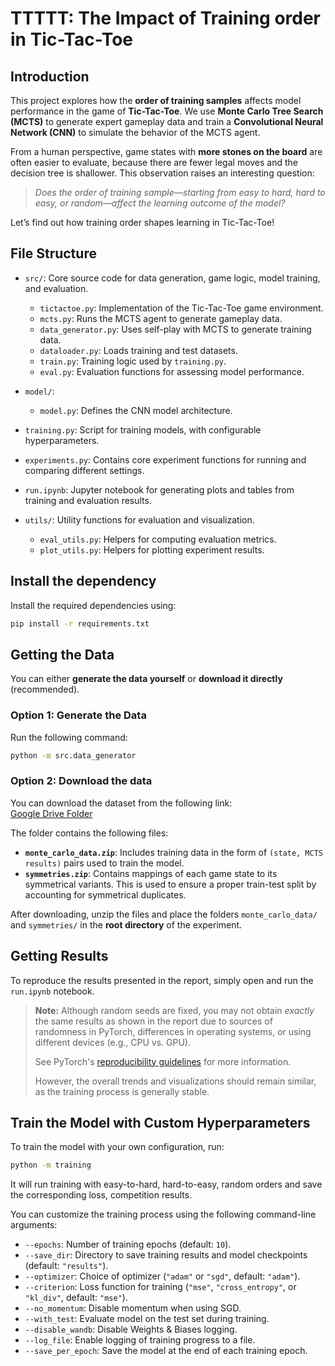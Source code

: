 # TTTTT: The Impact of Training order in Tic-Tac-Toe
## Introduction
This project explores how the **order of training samples** affects model performance in the game of **Tic-Tac-Toe**. We use **Monte Carlo Tree Search (MCTS)** to generate expert gameplay data and train a **Convolutional Neural Network (CNN)** to simulate the behavior of the MCTS agent.

From a human perspective, game states with **more stones on the board** are often easier to evaluate, because there are fewer legal moves and the decision tree is shallower. This observation raises an interesting question:

> *Does the order of training sample—starting from easy to hard, hard to easy, or random—affect the learning outcome of the model?*

Let’s find out how training order shapes learning in Tic-Tac-Toe!

## File Structure

- `src/`: Core source code for data generation, game logic, model training, and evaluation.
  - `tictactoe.py`: Implementation of the Tic-Tac-Toe game environment.
  - `mcts.py`: Runs the MCTS agent to generate gameplay data.
  - `data_generator.py`: Uses self-play with MCTS to generate training data.
  - `dataloader.py`: Loads training and test datasets.
  - `train.py`: Training logic used by `training.py`.
  - `eval.py`: Evaluation functions for assessing model performance.
  
- `model/`:
  - `model.py`: Defines the CNN model architecture.

- `training.py`: Script for training models, with configurable hyperparameters.

- `experiments.py`: Contains core experiment functions for running and comparing different settings.

- `run.ipynb`: Jupyter notebook for generating plots and tables from training and evaluation results.

- `utils/`: Utility functions for evaluation and visualization.
  - `eval_utils.py`: Helpers for computing evaluation metrics.
  - `plot_utils.py`: Helpers for plotting experiment results.


## Install the dependency

Install the required dependencies using:

```bash
pip install -r requirements.txt
```

## Getting the Data

You can either **generate the data yourself** or **download it directly** (recommended).

### Option 1: Generate the Data

Run the following command:

```bash
python -m src.data_generator
```

### Option 2: Download the data
You can download the dataset from the following link:  
[Google Drive Folder](https://drive.google.com/drive/folders/1Nh7CXp5Gk3135Za5Cj1uRTLYP6VGn4Y3?usp=sharing)

The folder contains the following files:

- **`monte_carlo_data.zip`**: Includes training data in the form of `(state, MCTS results)` pairs used to train the model.
- **`symmetries.zip`**: Contains mappings of each game state to its symmetrical variants. This is used to ensure a proper train-test split by accounting for symmetrical duplicates.

After downloading, unzip the files and place the folders `monte_carlo_data/` and `symmetries/` in the **root directory** of the experiment.

## Getting Results

To reproduce the results presented in the report, simply open and run the `run.ipynb` notebook.

> **Note:** Although random seeds are fixed, you may not obtain *exactly* the same results as shown in the report due to sources of randomness in PyTorch, differences in operating systems, or using different devices (e.g., CPU vs. GPU).
> 
> See PyTorch's [reproducibility guidelines](https://pytorch.org/docs/stable/notes/randomness.html) for more information.
> 
> However, the overall trends and visualizations should remain similar, as the training process is generally stable.

## Train the Model with Custom Hyperparameters

To train the model with your own configuration, run:

```bash
python -m training
```
It will run training with easy-to-hard, hard-to-easy, random orders and save the corresponding loss, competition results.

You can customize the training process using the following command-line arguments:
  - `--epochs`: Number of training epochs (default: `10`).
  - `--save_dir`: Directory to save training results and model checkpoints (default: `"results"`).
  - `--optimizer`: Choice of optimizer (`"adam"` or `"sgd"`, default: `"adam"`).
  - `--criterion`: Loss function for training (`"mse"`, `"cross_entropy"`, or `"kl_div"`, default: `"mse"`).
  - `--no_momentum`: Disable momentum when using SGD.
  - `--with_test`: Evaluate model on the test set during training.
  - `--disable_wandb`: Disable Weights & Biases logging.
  - `--log_file`: Enable logging of training progress to a file.
  - `--save_per_epoch`: Save the model at the end of each training epoch.
